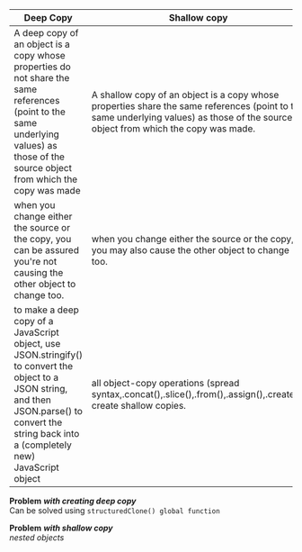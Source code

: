 | Deep Copy | Shallow copy |
| ----------- | ----------- |
| A deep copy of an object is a copy whose properties do not share the same references (point to the same underlying values) as those of the source object from which the copy was made | A shallow copy of an object is a copy whose properties share the same references (point to the same underlying values) as those of the source object from which the copy was made.|
| when you change either the source or the copy, you can be assured you're not causing the other object to change too.| when you change either the source or the copy, you may also cause the other object to change too. |
| to make a deep copy of a JavaScript object, use JSON.stringify() to convert the object to a JSON string, and then JSON.parse() to convert the string back into a (completely new) JavaScript object | all object-copy operations (spread syntax,.concat(),.slice(),.from(),.assign(),.create()) create shallow copies.|

**Problem** ***with creating deep copy***\
Can be solved using `structuredClone() global function`  


**Problem** ***with shallow copy***\
*nested objects* 

